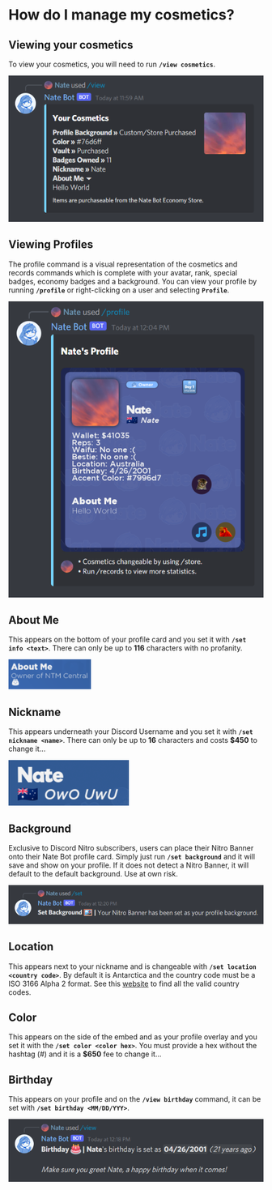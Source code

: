 # How do I manage my cosmetics?

## Viewing your cosmetics
To view your cosmetics, you will need to run **`/view cosmetics`**.

![Cosmetics View](./images/cosmetics-view.png)

## Viewing Profiles
The profile command is a visual representation of the cosmetics and records commands which is complete with your avatar, rank, special badges, economy badges and a background. You can view your profile by running **`/profile`** or right-clicking on a user and selecting **`Profile`**.

![Profile](./images/profile.png)

## About Me
This appears on the bottom of your profile card and you set it with **`/set info <text>`**. There can only be up to **116** characters with no profanity.

![About Me](./images/about-me.png)

## Nickname
This appears underneath your Discord Username and you set it with **`/set nickname <name>`**. There can only be up to **16** characters and costs **$450** to change it...

![Nickname](./images/nickname.png)

## Background
Exclusive to Discord Nitro subscribers, users can place their Nitro Banner onto their Nate Bot profile card. Simply just run **`/set background`** and it will save and show on your profile. If it does not detect a Nitro Banner, it will default to the default background. Use at own risk.

![Nitro Background](./images/nitrobanner.png)

## Location
This appears next to your nickname and is changeable with **`/set location <country code>`**. By default it is Antarctica and the country code must be a ISO 3166 Alpha 2 format. See this [website](https://www.nationsonline.org/oneworld/country_code_list.htm) to find all the valid country codes.

## Color
This appears on the side of the embed and as your profile overlay and you set it with the **`/set color <color hex>`**. You must provide a hex without the hashtag (#) and it is a **$650** fee to change it...

<DiscordMessages>
    <DiscordMessage profile="bot">
        <template #interactions>
			<DiscordInteraction
				profile="user"
				:command="true"
			>profile</DiscordInteraction>
		</template>
        		<template #embeds>
			<DiscordEmbed
				border-color="#76d6ff"
				embed-title="Nate's Profile"
                image="https://i.imgur.com/WxLagd9.png"
				footer-icon="https://i.imgur.com/U8SEa9L.jpg"
			>
				<template #footer>
					<span>• Cosmetics changeable by using /store.<br>• Run /records to view more statistics.</span>
				</template>
			</DiscordEmbed>
		</template>
    </DiscordMessage>
</DiscordMessages>

## Birthday
This appears on your profile and on the **`/view birthday`** command, it can be set with **`/set birthday <MM/DD/YYY>`**.

![Birthday](./images/birthday.png)